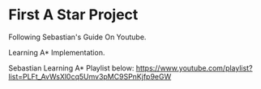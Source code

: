 # First A Star Project
 Following Sebastian's Guide On Youtube.
 
 Learning A* Implementation.
 
 Sebastian Learning A* Playlist below:
 https://www.youtube.com/playlist?list=PLFt_AvWsXl0cq5Umv3pMC9SPnKjfp9eGW
